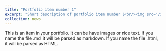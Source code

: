 ```yaml
---
title: "Portfolio item number 1"
excerpt: "Short description of portfolio item number 1<br/><img src='/images/500x300.png'>"
collection: news
---
```


This is an item in your portfolio. It can be have images or nice text. If you name the file .md, it will be parsed as markdown. If you name the file .html, it will be parsed as HTML. 

